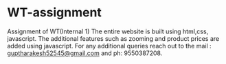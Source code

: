# WT-assignment
Assignment of WT(Internal 1)
The entire website is built using html,css, javascript. The additional features such as zooming and product prices are added using javascript.
For any additional queries reach out to the mail : guptharakesh52545@gmail.com and ph: 9550387208.
